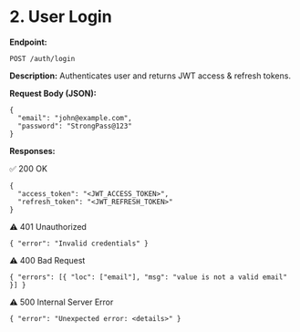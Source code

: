 # 2. User Login

**Endpoint:**

`POST /auth/login`


**Description:**
Authenticates user and returns JWT access & refresh tokens.

**Request Body (JSON):**
```
{
  "email": "john@example.com",
  "password": "StrongPass@123"
}
```

**Responses:**

✅ 200 OK
```
{
  "access_token": "<JWT_ACCESS_TOKEN>",
  "refresh_token": "<JWT_REFRESH_TOKEN>"
}
```

⚠️ 401 Unauthorized
```
{ "error": "Invalid credentials" }
```

⚠️ 400 Bad Request
```
{ "errors": [{ "loc": ["email"], "msg": "value is not a valid email" }] }
```

⚠️ 500 Internal Server Error
```
{ "error": "Unexpected error: <details>" }
```
